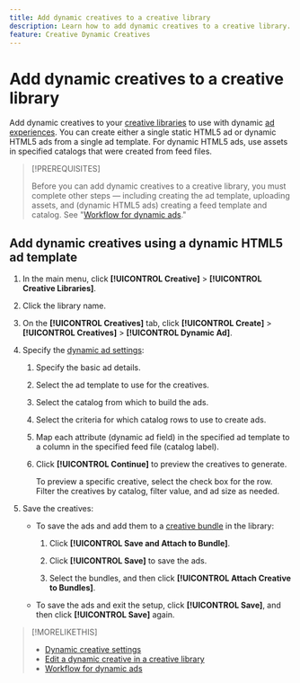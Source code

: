 ```yaml
---
title: Add dynamic creatives to a creative library
description: Learn how to add dynamic creatives to a creative library.
feature: Creative Dynamic Creatives
---
```

# Add dynamic creatives to a creative library

Add dynamic creatives to your [creative libraries](creative-library-manage.md) to use with dynamic [ad experiences](/help/creative/experiences/experience-about.md). You can create either a single static HTML5 ad or dynamic HTML5 ads from a single ad template. For dynamic HTML5 ads, use assets in specified catalogs that were created from feed files.

>[!PREREQUISITES]
>
>Before you can add dynamic creatives to a creative library, you must complete other steps &mdash; including creating the ad template, uploading assets, and (dynamic HTML5 ads) creating a feed template and catalog. See "[Workflow for dynamic ads](/help/creative/introduction/workflow-dynamic-ads.md)."

<!-- This does't work for me 9/24 -- I still have to select a catalog:

## Add dynamic creatives using a static HTML5 ad template

1. In the main menu, click **[!UICONTROL Creative]** > **[!UICONTROL Creative Libraries]**.

1. Click the library name.

1. On the **[!UICONTROL Creatives]** tab, click **[!UICONTROL Create]** > **[!UICONTROL Creatives]** > **[!UICONTROL Dynamic Ad]**.

1. Specify the [dynamic ad settings](/help/creative/creative-libraries/creative-settings-dynamic.md#dynamic-ad-settings-static-html5):

   1. On the [!UICONTROL Basic Details] tab, specify the ad details and the clickURL.

   1. Click **[!UICONTROL Process]**.

   1. On the [!UICONTROL Attributes Details] tab, specify the dynamic ad attributes.

1. Click **[!UICONTROL Save]**.

-->

## Add dynamic creatives using a dynamic HTML5 ad template

1. In the main menu, click **[!UICONTROL Creative]** > **[!UICONTROL Creative Libraries]**.

1. Click the library name.

1. On the **[!UICONTROL Creatives]** tab, click **[!UICONTROL Create]** > **[!UICONTROL Creatives]** > **[!UICONTROL Dynamic Ad]**.

1. Specify the [dynamic ad settings](/help/creative/creative-libraries/creative-settings-dynamic.md):

   1. Specify the basic ad details.
   
   1. Select the ad template to use for the creatives.
   
   1. Select the catalog from which to build the ads.

   1. Select the criteria for which catalog rows to use to create ads.
   
   1. Map each attribute (dynamic ad field) in the specified ad template to a column in the specified feed file (catalog label).

   1. Click **[!UICONTROL Continue]** to preview the creatives to generate.

      To preview a specific creative, select the check box for the row. Filter the creatives by catalog, filter value<!-- explain more-->, and ad size as needed.

1. Save the creatives:

   * To save the ads and add them to a [creative bundle](/help/creative/creative-libraries/bundle-manage.md) in the library:
   
     1. Click **[!UICONTROL Save and Attach to Bundle]**.

     1. Click **[!UICONTROL Save]** to save the ads.

     1. Select the bundles, and then click **[!UICONTROL Attach Creative to Bundles]**.

   * To save the ads and exit the setup, click **[!UICONTROL Save]**, and then click **[!UICONTROL Save]** again.

>[!MORELIKETHIS]
>
>* [Dynamic creative settings](creative-settings-dynamic.md)
>* [Edit a dynamic creative in a creative library](creative-edit-dynamic.md)
>* [Workflow for dynamic ads](/help/creative/introduction/workflow-dynamic-ads.md)
